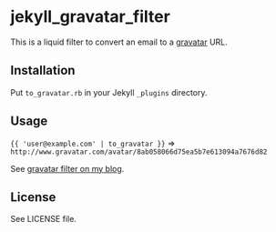 # jekyll_gravatar_filter #

This is a liquid filter to convert an email to a [gravatar][02] URL.

## Installation

Put `to_gravatar.rb` in your Jekyll `_plugins` directory.

## Usage

`{{ 'user@example.com' | to_gravatar }}` => `http://www.gravatar.com/avatar/8ab058066d75ea5b7e613094a7676d82`

See [gravatar filter on my blog][01].

## License ##

See LICENSE file.

[01]: http://blog.desgrange.net/2012/07/02/gravatar-filter-jekyll.html
[02]: http://www.gravatar.com
